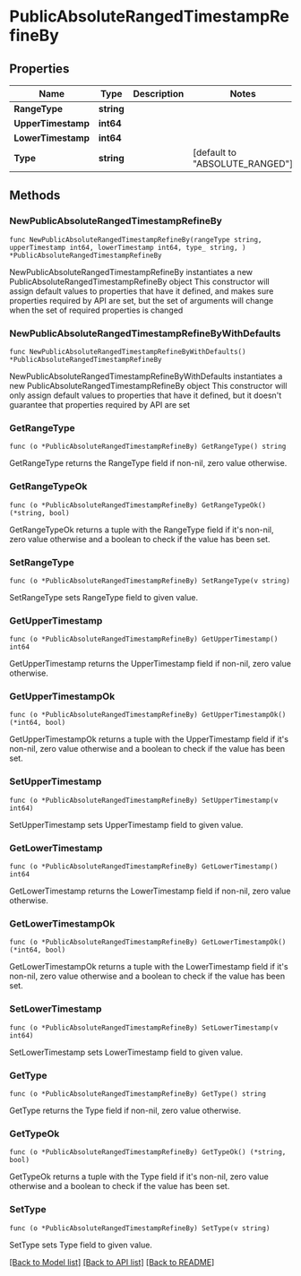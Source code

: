 # PublicAbsoluteRangedTimestampRefineBy

## Properties

Name | Type | Description | Notes
------------ | ------------- | ------------- | -------------
**RangeType** | **string** |  | 
**UpperTimestamp** | **int64** |  | 
**LowerTimestamp** | **int64** |  | 
**Type** | **string** |  | [default to "ABSOLUTE_RANGED"]

## Methods

### NewPublicAbsoluteRangedTimestampRefineBy

`func NewPublicAbsoluteRangedTimestampRefineBy(rangeType string, upperTimestamp int64, lowerTimestamp int64, type_ string, ) *PublicAbsoluteRangedTimestampRefineBy`

NewPublicAbsoluteRangedTimestampRefineBy instantiates a new PublicAbsoluteRangedTimestampRefineBy object
This constructor will assign default values to properties that have it defined,
and makes sure properties required by API are set, but the set of arguments
will change when the set of required properties is changed

### NewPublicAbsoluteRangedTimestampRefineByWithDefaults

`func NewPublicAbsoluteRangedTimestampRefineByWithDefaults() *PublicAbsoluteRangedTimestampRefineBy`

NewPublicAbsoluteRangedTimestampRefineByWithDefaults instantiates a new PublicAbsoluteRangedTimestampRefineBy object
This constructor will only assign default values to properties that have it defined,
but it doesn't guarantee that properties required by API are set

### GetRangeType

`func (o *PublicAbsoluteRangedTimestampRefineBy) GetRangeType() string`

GetRangeType returns the RangeType field if non-nil, zero value otherwise.

### GetRangeTypeOk

`func (o *PublicAbsoluteRangedTimestampRefineBy) GetRangeTypeOk() (*string, bool)`

GetRangeTypeOk returns a tuple with the RangeType field if it's non-nil, zero value otherwise
and a boolean to check if the value has been set.

### SetRangeType

`func (o *PublicAbsoluteRangedTimestampRefineBy) SetRangeType(v string)`

SetRangeType sets RangeType field to given value.


### GetUpperTimestamp

`func (o *PublicAbsoluteRangedTimestampRefineBy) GetUpperTimestamp() int64`

GetUpperTimestamp returns the UpperTimestamp field if non-nil, zero value otherwise.

### GetUpperTimestampOk

`func (o *PublicAbsoluteRangedTimestampRefineBy) GetUpperTimestampOk() (*int64, bool)`

GetUpperTimestampOk returns a tuple with the UpperTimestamp field if it's non-nil, zero value otherwise
and a boolean to check if the value has been set.

### SetUpperTimestamp

`func (o *PublicAbsoluteRangedTimestampRefineBy) SetUpperTimestamp(v int64)`

SetUpperTimestamp sets UpperTimestamp field to given value.


### GetLowerTimestamp

`func (o *PublicAbsoluteRangedTimestampRefineBy) GetLowerTimestamp() int64`

GetLowerTimestamp returns the LowerTimestamp field if non-nil, zero value otherwise.

### GetLowerTimestampOk

`func (o *PublicAbsoluteRangedTimestampRefineBy) GetLowerTimestampOk() (*int64, bool)`

GetLowerTimestampOk returns a tuple with the LowerTimestamp field if it's non-nil, zero value otherwise
and a boolean to check if the value has been set.

### SetLowerTimestamp

`func (o *PublicAbsoluteRangedTimestampRefineBy) SetLowerTimestamp(v int64)`

SetLowerTimestamp sets LowerTimestamp field to given value.


### GetType

`func (o *PublicAbsoluteRangedTimestampRefineBy) GetType() string`

GetType returns the Type field if non-nil, zero value otherwise.

### GetTypeOk

`func (o *PublicAbsoluteRangedTimestampRefineBy) GetTypeOk() (*string, bool)`

GetTypeOk returns a tuple with the Type field if it's non-nil, zero value otherwise
and a boolean to check if the value has been set.

### SetType

`func (o *PublicAbsoluteRangedTimestampRefineBy) SetType(v string)`

SetType sets Type field to given value.



[[Back to Model list]](../README.md#documentation-for-models) [[Back to API list]](../README.md#documentation-for-api-endpoints) [[Back to README]](../README.md)


